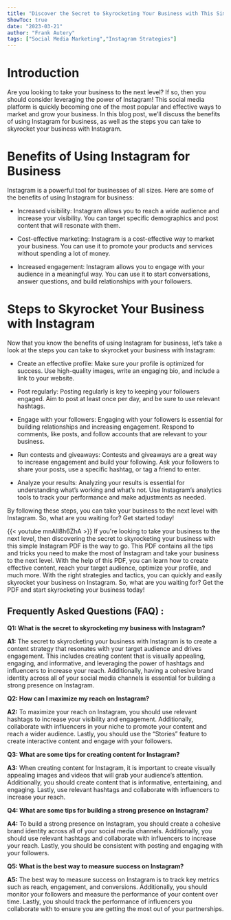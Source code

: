 ```yaml
---
title: "Discover the Secret to Skyrocketing Your Business with This Simple Instagram PDF!"
ShowToc: true 
date: "2023-03-21"
author: "Frank Autery" 
tags: ["Social Media Marketing","Instagram Strategies"]
---
```

# Introduction

Are you looking to take your business to the next level? If so, then you should consider leveraging the power of Instagram! This social media platform is quickly becoming one of the most popular and effective ways to market and grow your business. In this blog post, we’ll discuss the benefits of using Instagram for business, as well as the steps you can take to skyrocket your business with Instagram. 

# Benefits of Using Instagram for Business

Instagram is a powerful tool for businesses of all sizes. Here are some of the benefits of using Instagram for business: 

- Increased visibility: Instagram allows you to reach a wide audience and increase your visibility. You can target specific demographics and post content that will resonate with them. 

- Cost-effective marketing: Instagram is a cost-effective way to market your business. You can use it to promote your products and services without spending a lot of money. 

- Increased engagement: Instagram allows you to engage with your audience in a meaningful way. You can use it to start conversations, answer questions, and build relationships with your followers. 

# Steps to Skyrocket Your Business with Instagram

Now that you know the benefits of using Instagram for business, let’s take a look at the steps you can take to skyrocket your business with Instagram: 

- Create an effective profile: Make sure your profile is optimized for success. Use high-quality images, write an engaging bio, and include a link to your website. 

- Post regularly: Posting regularly is key to keeping your followers engaged. Aim to post at least once per day, and be sure to use relevant hashtags. 

- Engage with your followers: Engaging with your followers is essential for building relationships and increasing engagement. Respond to comments, like posts, and follow accounts that are relevant to your business. 

- Run contests and giveaways: Contests and giveaways are a great way to increase engagement and build your following. Ask your followers to share your posts, use a specific hashtag, or tag a friend to enter. 

- Analyze your results: Analyzing your results is essential for understanding what’s working and what’s not. Use Instagram’s analytics tools to track your performance and make adjustments as needed. 

By following these steps, you can take your business to the next level with Instagram. So, what are you waiting for? Get started today!

{{< youtube mnAlI8h6ZhA >}} 
If you're looking to take your business to the next level, then discovering the secret to skyrocketing your business with this simple Instagram PDF is the way to go. This PDF contains all the tips and tricks you need to make the most of Instagram and take your business to the next level. With the help of this PDF, you can learn how to create effective content, reach your target audience, optimize your profile, and much more. With the right strategies and tactics, you can quickly and easily skyrocket your business on Instagram. So, what are you waiting for? Get the PDF and start skyrocketing your business today!

## Frequently Asked Questions (FAQ) :
**Q1: What is the secret to skyrocketing my business with Instagram?**

**A1:** The secret to skyrocketing your business with Instagram is to create a content strategy that resonates with your target audience and drives engagement. This includes creating content that is visually appealing, engaging, and informative, and leveraging the power of hashtags and influencers to increase your reach. Additionally, having a cohesive brand identity across all of your social media channels is essential for building a strong presence on Instagram.

**Q2: How can I maximize my reach on Instagram?**

**A2:** To maximize your reach on Instagram, you should use relevant hashtags to increase your visibility and engagement. Additionally, collaborate with influencers in your niche to promote your content and reach a wider audience. Lastly, you should use the “Stories” feature to create interactive content and engage with your followers.

**Q3: What are some tips for creating content for Instagram?**

**A3:** When creating content for Instagram, it is important to create visually appealing images and videos that will grab your audience’s attention. Additionally, you should create content that is informative, entertaining, and engaging. Lastly, use relevant hashtags and collaborate with influencers to increase your reach.

**Q4: What are some tips for building a strong presence on Instagram?**

**A4:** To build a strong presence on Instagram, you should create a cohesive brand identity across all of your social media channels. Additionally, you should use relevant hashtags and collaborate with influencers to increase your reach. Lastly, you should be consistent with posting and engaging with your followers.

**Q5: What is the best way to measure success on Instagram?**

**A5:** The best way to measure success on Instagram is to track key metrics such as reach, engagement, and conversions. Additionally, you should monitor your followers and measure the performance of your content over time. Lastly, you should track the performance of influencers you collaborate with to ensure you are getting the most out of your partnerships.


